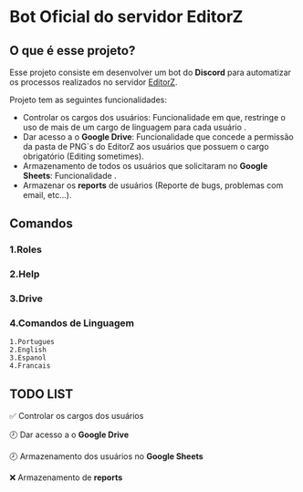 # Bot Oficial do servidor EditorZ

## O que é esse projeto?
Esse projeto consiste em desenvolver um bot do **Discord** para automatizar os processos realizados no servidor [EditorZ](https://discord.gg/MGcUHtd).

Projeto tem as seguintes funcionalidades:
* Controlar os cargos dos usuários: Funcionalidade em que, restringe o uso de mais de um cargo de linguagem para cada usuário .
* Dar acesso a o **Google Drive**: Funcionalidade que concede a permissão da pasta de PNG`s do EditorZ aos usuários que possuem o cargo obrigatório (Editing sometimes).
* Armazenamento de todos os usuários que solicitaram no **Google Sheets**: Funcionalidade .
* Armazenar os __reports__ de usuários (Reporte de bugs, problemas com email, etc...).

## Comandos
### 1.Roles
### 2.Help
### 3.Drive
### 4.Comandos de Linguagem
    1.Portugues
    2.English
    3.Espanol
    4.Francais

## TODO LIST

✅ Controlar os cargos dos usuários

🕗 Dar acesso a o **Google Drive**

🕗 Armazenamento dos usuários no **Google Sheets**

❌ Armazenamento de __reports__
